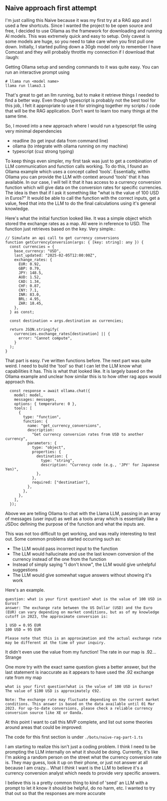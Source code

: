 ## Naive approach first attempt

I'm just calling this Naive because it was my first try at a RAG app and I used a few shortcuts. Since I wanted the project to be open source and free, I decided to use Ollama as the framework for downloading and running AI models. This was extremely quick and easy to setup. Only caveat is some models are huge, so you need to take care when you first pull one down. Initially, I started pulling down a 30gb model only to remember I have Comcast and they will probably throttle my connection if I download that :laugh: 

Getting Ollama setup and sending commands to it was quite easy. You can run an interactive prompt using 

```
# llama run <model name>
llama run llama3.1
```

That's great to get an llm running, but to make it retrieve things I needed to find a better way. Even though typescript is probably not the best tool for this job, I felt it appropriate to use it for stringing together my scripts / code that will be the RAG application. Don't want to learn too many things at the same time.

So, I moved into a new approach where I would run a typescript file using very minimal dependencies
* readline (to get input data from command line)
* ollama (to integrate with ollama running on my machine)
* typescript (cuz strong typing)

To keep things even simpler, my first task was just to get a combination of LLM communication and function calls working. To do this, I found an Ollama example which uses a concept called 'tools'. Essentially, within Ollama you can provide the LLM with context around 'tools' that it has available. In our case, I will tell it that it has access to a currency conversion function which will give data on the conversion rates for specific currencies. The idea is then that if I ask it something like "what is the value of 100 USD in Euros?" It would be able to call the function with the correct inputs, get a value, feed that into the LLM to do the final calculations using it's general knowledge.

Here's what the initial function looked like. It was a simple object which stored the exchange rates as a map. All were in reference to USD. The function just retrieves based on the key. Very simple.:
```
// Simulate an api call to get currency conversions
function getCurrencyConversion(args: { [key: string]: any }) {
  const currencies = {
    base_currency: "USD",
    last_updated: "2025-02-05T12:00:00Z",
    exchange_rates: {
      EUR: 0.92,
      GBP: 0.79,
      JPY: 148.5,
      AUD: 1.52,
      CAD: 1.34,
      CHF: 0.87,
      CNY: 7.1,
      INR: 83.0,
      BRL: 4.95,
      ZAR: 18.45,
    },
  } as const;

  const destination = args.destination as currencies;

  return JSON.stringify(
    currencies.exchange_rates[destination] || {
      error: "Cannot compute",
    }
  );
}
```

That part is easy. I've written functions before. The next part was quite weird. I need to build the 'tool' so that I can let the LLM know what capabilities it has. This is what that looked like. It is largely based on the Ollama example and unclear how similar this is to how other rag apps would approach this.

```
  const response = await ollama.chat({
    model: model,
    messages: messages,
    options: { temperature: 0 },
    tools: [
      {
        type: "function",
        function: {
          name: "get_currency_conversions",
          description:
            "Get currency conversion rates from USD to another currency",
          parameters: {
            type: "object",
            properties: {
              destination: {
                type: "string",
                description: "Currency code (e.g., 'JPY' for Japanese Yen)",
              },
            },
            required: ["destination"],
          },
        },
      },
    ],
  });
```

Above we are telling Ollama to chat with the Llama LLM, passing in an array of messages (user input) as well as a tools array which is essentially like a JSDoc defining the purpose of the function and what the inputs are.

This was not too difficult to get working, and was really interesting to test out. Some common problems started occurring such as:

* The LLM would pass incorrect input to the function
* The LLM would hallucinate and use the last known conversion of the currency instead of the one from the function
* Instead of simply saying "I don't know", the LLM would give unhelpful suggestions
* The LLM would give somewhat vague answers without showing it's work

Here's an example. 

```
question: what is your first question? what is the value of 100 USD in Euros?
answer: The exchange rate between the US Dollar (USD) and the Euro (EUR) can vary depending on market conditions, but as of my knowledge cutoff in 2023, the approximate conversion is:

1 USD = 0.95 EUR
100 USD = 95 EUR

Please note that this is an approximation and the actual exchange rate may be different at the time of your inquiry.
```

It didn't even use the value from my function! The rate in our map is .92... Strange

One more try with the exact same question gives a better answer, but the last statement is inaccurate as it appears to have used the .92 exchange rate from my map

```
what is your first question?what is the value of 100 USD in Euros?
The value of $100 USD is approximately €92.

Note: The exchange rate may fluctuate depending on the current market conditions. This answer is based on the data available until 01 Mar 2023. For up-to-date conversions, please check a reliable currency conversion source like XE or Oanda.
```


At this point I want to call this MVP complete, and list out some theories around areas that could be improved:

The code for this first section is under `./bots/naive-rag-part-1.ts`

I am starting to realize this isn't just a coding problem. I think I need to be prompting the LLM internally on what it should be doing. Currently, it's like I'm asking a random person on the street what the currency conversion rate is. They may guess, look it up on their phone, or just not answer at all because I am crazy... What I *think* I want is the LLM to believe it's a currency conversion analyst which needs to provide very specific answers.

I believe this is a pretty common thing to kind of 'seed' an LLM with a prompt to let it know it should be helpful, do no harm, etc. I wanted to try that out so that the responses are more accurate